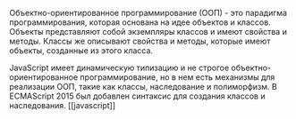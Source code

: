 Объектно-ориентированное программирование (ООП) - это парадигма программирования, которая основана на идее объектов и классов. Объекты представляют собой экземпляры классов и имеют свойства и методы. Классы же описывают свойства и методы, которые имеют объекты, созданные из этого класса.

JavaScript имеет динамическую типизацию и не строгое объектно-ориентированное программирование, но в нем есть механизмы для реализации ООП, такие как классы, наследование и полиморфизм. В ECMAScript 2015 был добавлен синтаксис для создания классов и наследования.
[[javascript]]